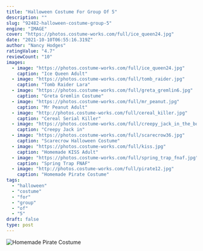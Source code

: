 ```yaml
---
title: "Halloween Costume For Group Of 5"
description: ""
slug: "92482-halloween-costume-group-5"
engine: "IMAGE"
cover: "https://photos.costume-works.com/full/ice_queen24.jpg"
date: "2021-10-10T06:55:16.319Z"
author: "Nancy Hodges"
ratingValue: "4.7"
reviewCount: "10"
images:
  - image: "https://photos.costume-works.com/full/ice_queen24.jpg"
    caption: "Ice Queen Adult"
  - image: "https://photos.costume-works.com/full/tomb_raider.jpg"
    caption: "Tomb Raider Lara"
  - image: "https://photos.costume-works.com/full/greta_gremlin6.jpg"
    caption: "Greta Gremlin Costume"
  - image: "https://photos.costume-works.com/full/mr_peanut.jpg"
    caption: "Mr Peanut Adult"
  - image: "http://photos.costume-works.com/full/cereal_killer.jpg"
    caption: "Cereal Serial Killer"
  - image: "https://photos.costume-works.com/full/creepy_jack_in_the_box10.jpg"
    caption: "Creepy Jack in"
  - image: "https://photos.costume-works.com/full/scarecrow36.jpg"
    caption: "Scarecrow Halloween Costume"
  - image: "https://photos.costume-works.com/full/kiss.jpg"
    caption: "Homemade KISS Adult"
  - image: "https://photos.costume-works.com/full/spring_trap_fnaf.jpg"
    caption: "Spring Trap FNAF"
  - image: "http://photos.costume-works.com/full/pirate12.jpg"
    caption: "Homemade Pirate Costume"
tags:
  - "halloween"
  - "costume"
  - "for"
  - "group"
  - "of"
  - "5"
draft: false
type: post
---
```



![Homemade Pirate Costume](http://photos.costume-works.com/full/pirate12.jpg "Homemade Pirate Costume")


<!--inArticleAds-->

<!--galleryOne-->


<!--inArticleAds-->

<!--galleryTwo-->


<!--galleryThree-->

